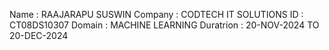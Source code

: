 Name : RAAJARAPU SUSWIN
Company : CODTECH IT SOLUTIONS
ID : CT08DS10307
Domain : MACHINE LEARNING
Duratrion : 20-NOV-2024 TO 20-DEC-2024
